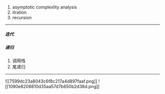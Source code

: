 

1. asymptotic complexlity analysis
2. itration
3. recursion
---
##### 迭代

##### 递归
1. 调用栈
2. 尾递归


---
![[7599dc23a8043c6f8c217a4d897faaf.png]]
![[1090e8208810d35aa57d7b650b2d38d.png]]